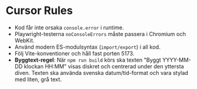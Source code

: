 # Cursor Rules

- Kod får inte orsaka `console.error` i runtime.
- Playwright-testerna `noConsoleErrors` måste passera i Chromium och WebKit.
- Använd modern ES-modulsyntax (`import/export`) i all kod.
- Följ Vite-konventioner och håll fast porten 5173.
- **Byggtext-regel**: När `npm run build` körs ska texten "Byggt YYYY-MM-DD klockan HH:MM" visas diskret och centrerad under den yttersta diven. Texten ska använda svenska datum/tid-format och vara stylad med liten, grå text.
